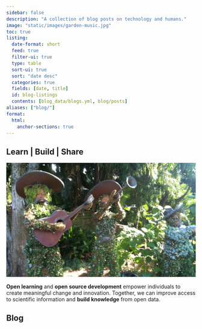 ```yaml
---
sidebar: false
description: "A collection of blog posts on technology and humans."
image: "static/images/garden-music.jpg"
toc: true
listing:
  date-format: short
  feed: true
  filter-ui: true
  type: table
  sort-ui: true
  sort: "date desc"
  categories: true
  fields: [date, title]
  id: blog-listings
  contents: [blog_data/blogs.yml, blog/posts]
aliases: ["blog/"]
format:
  html:
    anchor-sections: true
---
```


## Learn | Build | Share

![](static/images/garden-music.jpg)

**Open learning** and **open source development** empower individuals to create
meaningful change and innovation. Together, we can improve access to scientific
information and **build knowledge** from open data.

## Blog

